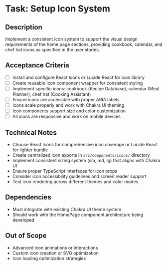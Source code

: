# Task: Setup Icon System

## Description
Implement a consistent icon system to support the visual design requirements of the home page sections, providing cookbook, calendar, and chef hat icons as specified in the user stories.

## Acceptance Criteria
- [ ] Install and configure React Icons or Lucide React for icon library
- [ ] Create reusable Icon component wrapper for consistent styling
- [ ] Implement specific icons: cookbook (Recipe Database), calendar (Meal Planner), chef hat (Cooking Assistant)
- [ ] Ensure icons are accessible with proper ARIA labels
- [ ] Icons scale properly and work with Chakra UI theming
- [ ] Icon components support size and color customization
- [ ] All icons are responsive and work on mobile devices

## Technical Notes
- Choose React Icons for comprehensive icon coverage or Lucide React for lighter bundle
- Create centralized icon exports in `src/components/icons/` directory
- Implement consistent sizing system (sm, md, lg) that aligns with Chakra UI
- Ensure proper TypeScript interfaces for icon props
- Consider icon accessibility guidelines and screen reader support
- Test icon rendering across different themes and color modes

## Dependencies
- Must integrate with existing Chakra UI theme system
- Should work with the HomePage component architecture being developed

## Out of Scope
- Advanced icon animations or interactions
- Custom icon creation or SVG optimization
- Icon loading optimization strategies